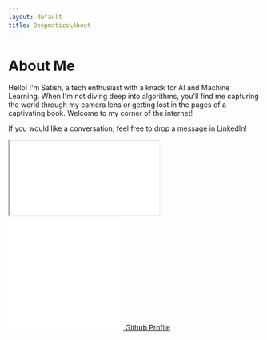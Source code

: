 ```yaml
---
layout: default
title: Deepmatics\About
---
```


<meta name="viewport" content="width=device-width, initial-scale=1">

# About Me

Hello! I'm Satish, a tech enthusiast with a knack for AI and Machine Learning. When I'm not diving deep into algorithms, you'll find me capturing the world through my camera lens or getting lost in the pages of a captivating book. Welcome to my corner of the internet!

If you would like a conversation, feel free to drop a message in LinkedIn!

<div class="badges-container">
    <iframe src="linkedin-badge.html" class="linkedin-badge"></iframe>
    <a href="https://github.com/deepmatics" class="github-profile-badge">
        <img src="/assets/images/github-mark.png" alt="GitHub Logo" class="github-logo">
        <span>Github Profile</span>
    </a>
</div>